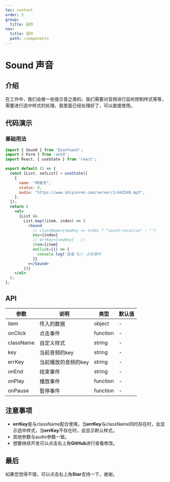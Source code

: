 ```yaml
---
toc: content
order: 5
group:
  title: 组件
nav:
  title: 组件
  path: /components
---
```


# Sound 声音

## 介绍

在工作中，我们会做一些提示音之类的，我们需要对音频进行监听控制样式等等，需要进行选中样式的处理，我里面已经处理好了，可以直接使用。

## 代码演示

### 基础用法

```jsx
import { Sound } from 'QianYuanX';
import { Form } from 'antd';
import React, { useState } from 'react';

export default () => {
  const [List, setList] = useState([
    {
      name: "林俊杰",
      status: 0,
      audio: "https://www.shiyinren.com/server/1/442549.mp3",
    },
  ]);
  return (
    <ul>
      {List &&
        List.map((item, index) => (
          <Sound
            // className={newKey == index ? "sound-recative" : ""}
            key={index}
            // errKey={newKey}   //
            item={item}
            onClick={() => {
              console.log('点击')// 点击事件
            }}
          ></Sound>
        ))}
    </ul>
  );
};
```

## API

| 参数 | 说明                   | 类型     | 默认值 |
| ---- | ---------------------- | -------- | ------ |
| item | 传入的数据             | object   | -      |
| onClick | 点击事件               | function | -      |
| className | 自定义样式             | string   | -      |
| key | 当前音频的key     | string   | -      |
| errKey |   当前播放的音频的key | string   | -      |
| onEnd | 结束事件               | string   | -      |
| onPlay | 播放事件               | function | -      |
| onPause | 暂停事件               | function | -      |

## 注意事项

- **errKey**是与className配合使用，当**errKey**与className同时存在时，会显示选中样式，当**errKey**不存在时，会显示默认样式。
- 其他参数与audio参数一致。
- 想要继续开发可以点击右上角**GitHub**进行查看修改。

## 最后

如果您觉得不错，可以点击右上角**Star**支持一下，谢谢。

